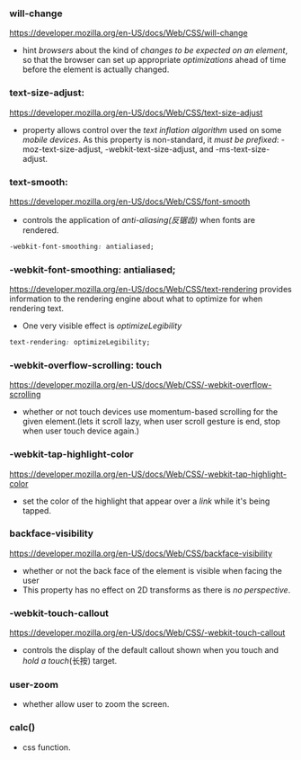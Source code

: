 ### will-change
https://developer.mozilla.org/en-US/docs/Web/CSS/will-change
- hint *browsers* about the kind of *changes to be expected on an element*, so that the browser can set up appropriate *optimizations* ahead of time before the element is actually changed.

### text-size-adjust:
https://developer.mozilla.org/en-US/docs/Web/CSS/text-size-adjust
- property allows control over the *text inflation algorithm* used on some *mobile devices*. As this property is non-standard, it *must be prefixed*: -moz-text-size-adjust, -webkit-text-size-adjust, and -ms-text-size-adjust.

### text-smooth:
https://developer.mozilla.org/en-US/docs/Web/CSS/font-smooth
- controls the application of *anti-aliasing(反锯齿)* when fonts are rendered.
```css
-webkit-font-smoothing: antialiased;
```

### -webkit-font-smoothing: antialiased;
https://developer.mozilla.org/en-US/docs/Web/CSS/text-rendering
provides information to the rendering engine about what to optimize for when rendering text.
- One very visible effect is *optimizeLegibility*
```css
text-rendering: optimizeLegibility;
```

### -webkit-overflow-scrolling: touch
https://developer.mozilla.org/en-US/docs/Web/CSS/-webkit-overflow-scrolling
- whether or not touch devices use momentum-based scrolling for the given element.(lets it scroll lazy, when user scroll gesture is end, stop when user touch device again.)

### -webkit-tap-highlight-color
https://developer.mozilla.org/en-US/docs/Web/CSS/-webkit-tap-highlight-color
- set the color of the highlight that appear over a *link* while it's being tapped.

### backface-visibility
https://developer.mozilla.org/en-US/docs/Web/CSS/backface-visibility
- whether or not the back face of the element is visible when facing the user
- This property has no effect on 2D transforms as there is *no perspective*.

### -webkit-touch-callout
https://developer.mozilla.org/en-US/docs/Web/CSS/-webkit-touch-callout
- controls the display of the default callout shown when you touch and *hold a touch*(长按) target.

### user-zoom
- whether allow user to zoom the screen.

### calc()
- css function.

